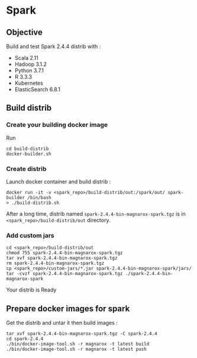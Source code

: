 # Spark

## Objective

Build and test Spark 2.4.4 distrib with :

* Scala 2.11
* Hadoop 3.1.2
* Python 3.7.1
* R 3.3.3
* Kubernetes
* ElasticSearch 6.8.1

## Build distrib

### Create your building docker image

Run 

    cd build-distrib
    docker-builder.sh

### Create distrib

Launch docker container and build distrib : 

    docker run -it -v <spark_repo>/build-distrib/out:/spark/out/ spark-builder /bin/bash
    > ./build-distrib.sh

After a long time, distrib named `spark-2.4.4-bin-magnarox-spark.tgz` is in `<spark_repo>/build-distrib/out` directory.

### Add custom jars

    cd <spark_repo>/build-distrib/out
    chmod 755 spark-2.4.4-bin-magnarox-spark.tgz
    tar xvf spark-2.4.4-bin-magnarox-spark.tgz
    rm spark-2.4.4-bin-magnarox-spark.tgz
    cp <spark_repo>/custom-jars/*.jar spark-2.4.4-bin-magnarox-spark/jars/
    tar -cvzf spark-2.4.4-bin-magnarox-spark.tgz ./spark-2.4.4-bin-magnarox-spark

Your distrib is Ready

## Prepare docker images for spark

Get the distrib and untar it then build images :

    tar xvf spark-2.4.4-bin-magnarox-spark.tgz -C spark-2.4.4
    cd spark-2.4.4
    ./bin/docker-image-tool.sh -r magnarox -t latest build
    ./bin/docker-image-tool.sh -r magnarox -t latest push



